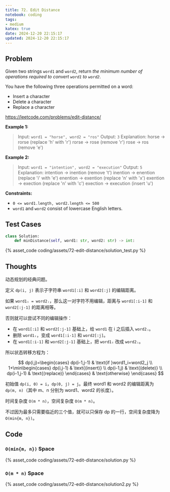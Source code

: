 ```yaml
---
title: 72. Edit Distance
notebook: coding
tags:
- medium
katex: true
date: 2024-12-20 22:15:17
updated: 2024-12-20 22:15:17
---
```

## Problem

Given two strings `word1` and `word2`, return _the minimum number of operations required to convert `word1` to `word2`_.

You have the following three operations permitted on a word:

- Insert a character
- Delete a character
- Replace a character

<https://leetcode.com/problems/edit-distance/>

**Example 1:**

> Input: `word1 = "horse", word2 = "ros"`
> Output: `3`
> Explanation:
> horse -> rorse (replace 'h' with 'r')
> rorse -> rose (remove 'r')
> rose -> ros (remove 'e')

**Example 2:**

> Input: `word1 = "intention", word2 = "execution"`
> Output: `5`
> Explanation:
> intention -> inention (remove 't')
> inention -> enention (replace 'i' with 'e')
> enention -> exention (replace 'n' with 'x')
> exention -> exection (replace 'n' with 'c')
> exection -> execution (insert 'u')

**Constraints:**

- `0 <= word1.length, word2.length <= 500`
- `word1` and `word2` consist of lowercase English letters.

## Test Cases

``` python
class Solution:
    def minDistance(self, word1: str, word2: str) -> int:
```

{% asset_code coding/assets/72-edit-distance/solution_test.py %}

## Thoughts

动态规划的经典问题。

定义 `dp(i, j)` 表示子字符串 `word1[:i]` 和 `word2[:j]` 的编辑距离。

如果 `word1ᵢ = word2ⱼ`，那么这一对字符不用编辑，距离与 `word1[:i-1]` 和 `word2[:j-1]` 的距离相等。

否则就可以尝试不同的编辑操作：

- 在 `word1[:i]` 和 `word2[:j-1]` 基础上，给 `word1` 在 i 之后插入 `word2ⱼ`。
- 删除 `word1ᵢ`，变成 `word1[:i-1]` 和 `word2[:j]`。
- 在 `word1[:i-1]` 和 `word2[:j-1]` 基础上，把 `word1ᵢ` 改成 `word2ⱼ`。

所以状态转移方程为：

$$
dp(i,j)=\begin{cases}
  dp(i-1,j-1) & \text{if }word1_i=word2_j \\
  1+\min\begin{cases}
    dp(i,j-1) & \text{(insert)} \\
    dp(i-1,j) & \text{(delete)} \\
    dp(i-1,j-1) & \text{(replace)}
  \end{cases} & \text{otherwise}
\end{cases}
$$

初始值 `dp(i, 0) = i`，`dp(0, j) = j`。最终 word1 和 word2 的编辑距离为 `dp(m, n)`（其中 m、n 分别为 word1、word2 的长度）。

时间复杂度 `O(m * n)`，空间复杂度 `O(m * n)`。

不过因为最多只需要临近的三个值，就可以只保存 dp 的一行，空间复杂度降为 `O(min{m, n})`。

## Code

### `O(min{m, n})` Space

{% asset_code coding/assets/72-edit-distance/solution.py %}

### `O(m * n)` Space

{% asset_code coding/assets/72-edit-distance/solution2.py %}
